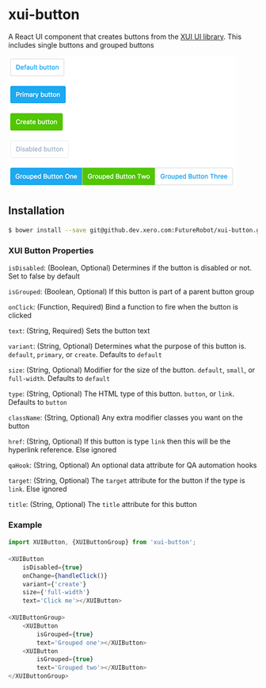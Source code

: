 xui-button
==========

A React UI component that creates buttons from the [XUI UI library](https://github.dev.xero.com/pages/Style/xui/section-buttons.html). This includes single buttons and grouped buttons

![](example/buttons.png)

## Installation

```bash
$ bower install --save git@github.dev.xero.com:FutureRobot/xui-button.git
```

### XUI Button Properties
`isDisabled`: (Boolean, Optional) Determines if the button is disabled or not. Set to false by default

`isGrouped`: (Boolean, Optional) If this button is part of a parent button group

`onClick`: (Function, Required) Bind a function to fire when the button is clicked

`text`: (String, Required) Sets the button text

`variant`: (String, Optional) Determines what the purpose of this button is. `default`, `primary`, or `create`. Defaults to `default`

`size`: (String, Optional) Modifier for the size of the button. `default`, `small`, or `full-width`. Defaults to `default`

`type`: (String, Optional) The HTML type of this button. `button`, or `link`. Defaults to `button`

`className`: (String, Optional) Any extra modifier classes you want on the button

`href`: (String, Optional) If this button is type `link` then this will be the hyperlink reference. Else ignored

`qaHook`: (String, Optional) An optional data attribute for QA automation hooks

`target`: (String, Optional) The `target` attribute for the button if the type is `link`. Else ignored

`title`: (String, Optional) The `title` attribute for this button

### Example
```js
import XUIButton, {XUIButtonGroup} from 'xui-button';

<XUIButton
	isDisabled={true}
	onChange={handleClick()}
	variant={'create'}
	size={'full-width'}
	text='Click me'></XUIButton>

<XUIButtonGroup>
	<XUIButton
		isGrouped={true}
		text='Grouped one'></XUIButton>
	<XUIButton
		isGrouped={true}
		text='Grouped two'></XUIButton>
</XUIButtonGroup>

```
